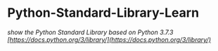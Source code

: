 # Python-Standard-Library-Learn

*show the Python Standard Library based on Python 3.7.3 [https://docs.python.org/3/library/](https://docs.python.org/3/library/)*
